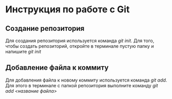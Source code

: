 # Инструкция по работе с Git

## Создание репозитория
Для создания репозитория используется команда *git init*. 
Для того, чтобы создать репозиторий, откройте в терминале пустую папку и напишите *git init*

## Добавление файла к коммиту
Для добавления файла к новому коммиту используется команда *git add*.
Для этого в терминале с папкой репозитория выполните команду *git add <название файла>*